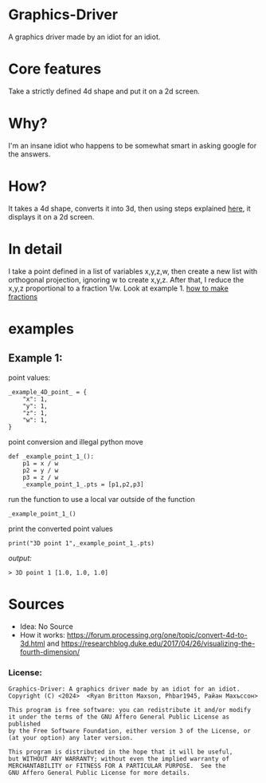 # Graphics-Driver
A graphics driver made by an idiot for an idiot.
# Core features
Take a strictly defined 4d shape and put it on a 2d screen.
# Why?
I'm an insane idiot who happens to be somewhat smart in asking google for the answers.
# How?
It takes a 4d shape, converts it into 3d, then using steps explained [here](https://www.youtube.com/watch?v=C8YtdC8mxTU), it displays it on a 2d screen.
# In detail
I take a point defined in a list of variables x,y,z,w, then create a new list with orthogonal projection, ignoring w to create x,y,z. After that, I reduce the x,y,z proportional to a fraction  1/w. Look at example 1.
[how to make fractions](https://github.blog/2022-05-19-math-support-in-markdown/)
# examples
## Example 1:
point values:
```
_example_4D_point_ = {
    "x": 1,
    "y": 1,
    "z": 1,
    "w": 1,
}
```
point conversion and illegal python move
```
def _example_point_1_():
    p1 = x / w
    p2 = y / w
    p3 = z / w
    _example_point_1_.pts = [p1,p2,p3]
```
run the function to use a local var outside of the function
```
_example_point_1_()
```
print the converted point values
```
print("3D point 1",_example_point_1_.pts)
```
*output:*
```
> 3D point 1 [1.0, 1.0, 1.0]
```
# Sources
* Idea: No Source
* How it works: https://forum.processing.org/one/topic/convert-4d-to-3d.html and https://researchblog.duke.edu/2017/04/26/visualizing-the-fourth-dimension/
### License:
```
Graphics-Driver: A graphics driver made by an idiot for an idiot.
Copyright (C) <2024>  <Ryan Britton Maxson, Phbar1945, Райан Махъссон>

This program is free software: you can redistribute it and/or modify
it under the terms of the GNU Affero General Public License as published
by the Free Software Foundation, either version 3 of the License, or
(at your option) any later version.

This program is distributed in the hope that it will be useful,
but WITHOUT ANY WARRANTY; without even the implied warranty of
MERCHANTABILITY or FITNESS FOR A PARTICULAR PURPOSE.  See the
GNU Affero General Public License for more details.
```